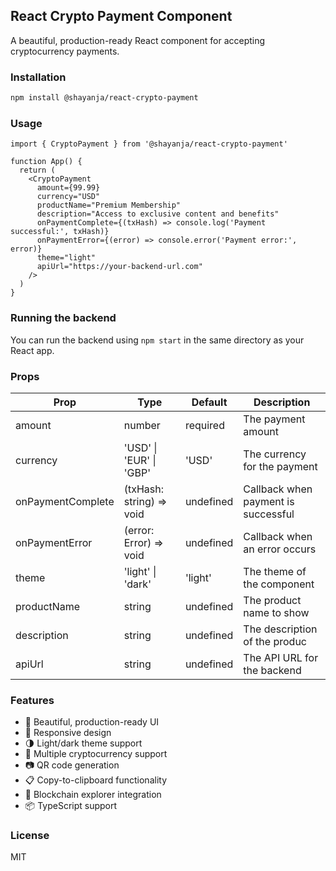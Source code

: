 ## React Crypto Payment Component

A beautiful, production-ready React component for accepting cryptocurrency payments.

### Installation

```bash
npm install @shayanja/react-crypto-payment
```

### Usage

```tsx
import { CryptoPayment } from '@shayanja/react-crypto-payment'

function App() {
  return (
    <CryptoPayment
      amount={99.99}
      currency="USD"
      productName="Premium Membership"
      description="Access to exclusive content and benefits"
      onPaymentComplete={(txHash) => console.log('Payment successful:', txHash)}
      onPaymentError={(error) => console.error('Payment error:', error)}
      theme="light"
      apiUrl="https://your-backend-url.com"
    />
  )
}
```

### Running the backend

You can run the backend using `npm start` in the same directory as your React app.

### Props

| Prop              | Type                     | Default   | Description                         |
| ----------------- | ------------------------ | --------- | ----------------------------------- |
| amount            | number                   | required  | The payment amount                  |
| currency          | 'USD' \| 'EUR' \| 'GBP'  | 'USD'     | The currency for the payment        |
| onPaymentComplete | (txHash: string) => void | undefined | Callback when payment is successful |
| onPaymentError    | (error: Error) => void   | undefined | Callback when an error occurs       |
| theme             | 'light' \| 'dark'        | 'light'   | The theme of the component          |
| productName       | string                   | undefined | The product name to show            |
| description       | string                   | undefined | The description of the produc       |
| apiUrl            | string                   | undefined | The API URL for the backend         |

### Features

- 🎨 Beautiful, production-ready UI
- 📱 Responsive design
- 🌗 Light/dark theme support
- 💱 Multiple cryptocurrency support
- 📷 QR code generation
- 📋 Copy-to-clipboard functionality
- 🔗 Blockchain explorer integration
- 📦 TypeScript support

### License

MIT
